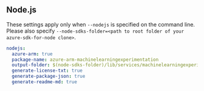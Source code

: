 ## Node.js

These settings apply only when `--nodejs` is specified on the command line.
Please also specify `--node-sdks-folder=<path to root folder of your azure-sdk-for-node clone>`.

``` yaml $(nodejs)
nodejs:
  azure-arm: true
  package-name: azure-arm-machinelearningexperimentation
  output-folder: $(node-sdks-folder)/lib/services/machinelearningexperimentationManagement
  generate-license-txt: true
  generate-package-json: true
  generate-readme-md: true
```
